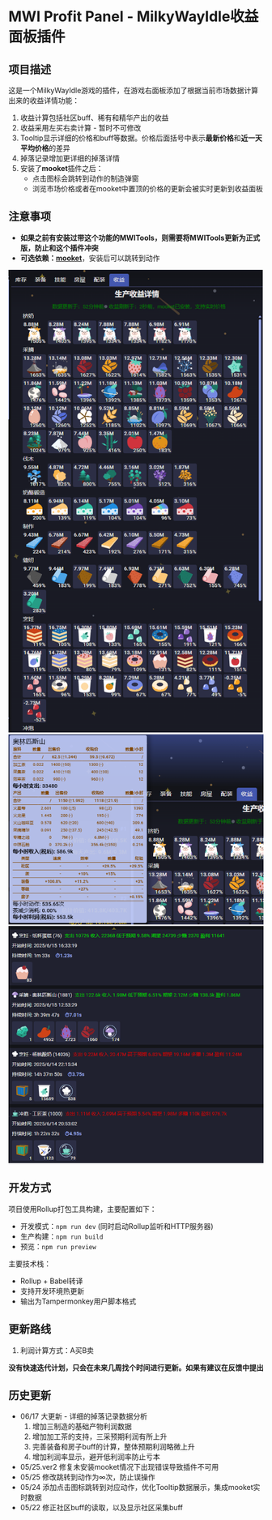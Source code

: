 # MWI Profit Panel - MilkyWayIdle收益面板插件

## 项目描述

这是一个MilkyWayIdle游戏的插件，在游戏右面板添加了根据当前市场数据计算出来的收益详情功能：

1. 收益计算包括社区buff、稀有和精华产出的收益
2. 收益采用左买右卖计算 - 暂时不可修改
3. Tooltip显示详细的价格和buff等数据。价格后面括号中表示**最新价格**和**近一天平均价格**的差异
4. 掉落记录增加更详细的掉落详情
5. 安装了**mooket**插件之后：
   - 点击图标会跳转到动作的制造弹窗
   - 浏览市场价格或者在mooket中置顶的价格的更新会被实时更新到收益面板

## 注意事项

- **如果之前有安装过带这个功能的MWITools，则需要将MWITools更新为正式版，防止和这个插件冲突**
- **可选依赖：[mooket](https://greasyfork.org/zh-CN/scripts/530316-mooket)**，安装后可以跳转到动作

![收益一览](picture/收益一览.png)
![收益计算明细](picture/收益计算明细.png)
![掉落记录详情](picture/掉落记录详情.png)

## 开发方式

项目使用Rollup打包工具构建，主要配置如下：

- 开发模式：`npm run dev` (同时启动Rollup监听和HTTP服务器)
- 生产构建：`npm run build`
- 预览：`npm run preview`

主要技术栈：
- Rollup + Babel转译
- 支持开发环境热更新
- 输出为Tampermonkey用户脚本格式

## 更新路线

1. 利润计算方式：A买B卖

**没有快速迭代计划，只会在未来几周找个时间进行更新。如果有建议在反馈中提出**

## 历史更新

- 06/17 大更新 - 详细的掉落记录数据分析
  1. 增加三制造的基础产物利润数据
  1. 增加加工茶的支持，三采预期利润有所上升
  1. 完善装备和房子buff的计算，整体预期利润略微上升
  1. 增加利润率显示，避开低利润率防止亏本
- 05/25.ver2 修复未安装mooket情况下出现错误导致插件不可用
- 05/25 修改跳转到动作为∞次，防止误操作
- 05/24 添加点击图标跳转到对应动作，优化Tooltip数据展示，集成mooket实时数据
- 05/22 修正社区buff的读取，以及显示社区采集buff